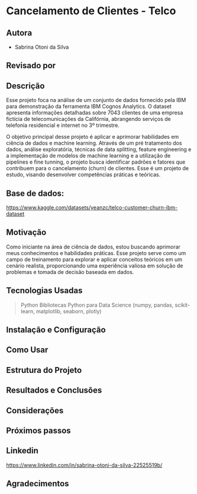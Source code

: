 # Cancelamento de Clientes - Telco

## Autora

- Sabrina Otoni da Silva

## Revisado por

## Descrição

Esse projeto foca na análise de um conjunto de dados fornecido pela IBM para demonstração da ferramenta IBM Cognos Analytics. O dataset apresenta informações detalhadas sobre 7043 clientes de uma empresa fictícia de telecomunicações da Califórnia, abrangendo serviços de telefonia residencial e internet no 3º trimestre.

O objetivo principal desse projeto é aplicar e aprimorar habilidades em ciência de dados e machine learning. Através de um pré tratamento dos dados, análise exploratória, técnicas de data splitting, feature engineering e a implementação de modelos de machine learning e a utilização de pipelines e fine tunning, o projeto busca identificar padrões e fatores que contribuem para o cancelamento (churn) de clientes. Esse é um projeto de estudo, visando desenvolver competências práticas e teóricas.

## Base de dados:

https://www.kaggle.com/datasets/yeanzc/telco-customer-churn-ibm-dataset

## Motivação

Como iniciante na área de ciência de dados, estou buscando aprimorar meus conhecimentos e habilidades práticas. Esse projeto serve como um campo de treinamento para explorar e aplicar conceitos teóricos em um cenário realista, proporcionando uma experiência valiosa em solução de problemas e tomada de decisão baseada em dados.

## Tecnologias Usadas

> Python
> Bibliotecas Python para Data Science (numpy, pandas, scikit-learn, matplotlib, seaborn, plotly)

## Instalação e Configuração

## Como Usar

## Estrutura do Projeto

## Resultados e Conclusões

## Considerações

## Próximos passos

## Linkedin

https://www.linkedin.com/in/sabrina-otoni-da-silva-22525519b/

## Agradecimentos
